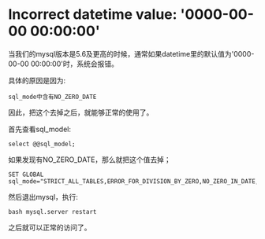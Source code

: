 # Incorrect datetime value: '0000-00-00 00:00:00'

当我们的mysql版本是5.6及更高的时候，通常如果datetime里的默认值为'0000-00-00 00:00:00'时，系统会报错。

具体的原因是因为:

	sql_mode中含有NO_ZERO_DATE
	
因此，把这个去掉之后，就能够正常的使用了。

首先查看sql_model:

	select @@sql_model;

如果发现有NO_ZERO_DATE，那么就把这个值去掉；

	SET GLOBAL sql_mode="STRICT_ALL_TABLES,ERROR_FOR_DIVISION_BY_ZERO,NO_ZERO_IN_DATE,NO_AUTO_CREATE_USER";
	
然后退出mysql，执行:
	
	bash mysql.server restart
	
之后就可以正常的访问了。